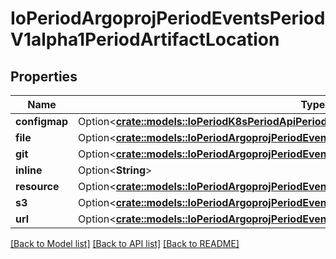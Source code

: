 # IoPeriodArgoprojPeriodEventsPeriodV1alpha1PeriodArtifactLocation

## Properties

Name | Type | Description | Notes
------------ | ------------- | ------------- | -------------
**configmap** | Option<[**crate::models::IoPeriodK8sPeriodApiPeriodCorePeriodV1PeriodConfigMapKeySelector**](io.k8s.api.core.v1.ConfigMapKeySelector.md)> |  | [optional]
**file** | Option<[**crate::models::IoPeriodArgoprojPeriodEventsPeriodV1alpha1PeriodFileArtifact**](io.argoproj.events.v1alpha1.FileArtifact.md)> |  | [optional]
**git** | Option<[**crate::models::IoPeriodArgoprojPeriodEventsPeriodV1alpha1PeriodGitArtifact**](io.argoproj.events.v1alpha1.GitArtifact.md)> |  | [optional]
**inline** | Option<**String**> |  | [optional]
**resource** | Option<[**crate::models::IoPeriodArgoprojPeriodEventsPeriodV1alpha1PeriodResource**](io.argoproj.events.v1alpha1.Resource.md)> |  | [optional]
**s3** | Option<[**crate::models::IoPeriodArgoprojPeriodEventsPeriodV1alpha1PeriodS3Artifact**](io.argoproj.events.v1alpha1.S3Artifact.md)> |  | [optional]
**url** | Option<[**crate::models::IoPeriodArgoprojPeriodEventsPeriodV1alpha1PeriodUrlArtifact**](io.argoproj.events.v1alpha1.URLArtifact.md)> |  | [optional]

[[Back to Model list]](../README.md#documentation-for-models) [[Back to API list]](../README.md#documentation-for-api-endpoints) [[Back to README]](../README.md)


